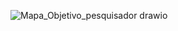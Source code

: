![Mapa_Objetivo_pesquisador drawio](https://github.com/user-attachments/assets/246a50b2-1412-4352-bfa7-ed8b44b7bda8)
